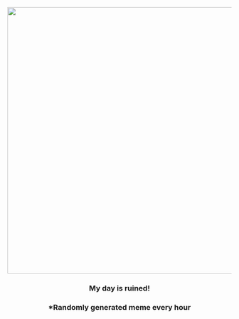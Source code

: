 <p align="center">
        <img src="https://i.redd.it/5nhh7rw1xvb91.jpg" width="600" height="600">
        </p>
        <h3 align="center">My day is ruined!</h3>
        <h3 align="center">*Randomly generated meme every hour</h3>
    